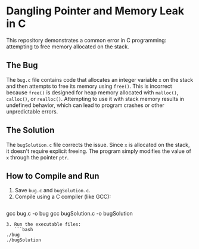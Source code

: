 # Dangling Pointer and Memory Leak in C

This repository demonstrates a common error in C programming: attempting to free memory allocated on the stack.

## The Bug

The `bug.c` file contains code that allocates an integer variable `x` on the stack and then attempts to free its memory using `free()`. This is incorrect because `free()` is designed for heap memory allocated with `malloc()`, `calloc()`, or `realloc()`. Attempting to use it with stack memory results in undefined behavior, which can lead to program crashes or other unpredictable errors.

## The Solution

The `bugSolution.c` file corrects the issue. Since `x` is allocated on the stack, it doesn't require explicit freeing. The program simply modifies the value of `x` through the pointer `ptr`. 

## How to Compile and Run

1. Save `bug.c` and `bugSolution.c`.
2. Compile using a C compiler (like GCC):
   ```bash
gcc bug.c -o bug
gcc bugSolution.c -o bugSolution
```
3. Run the executable files:
   ```bash
./bug
./bugSolution
```